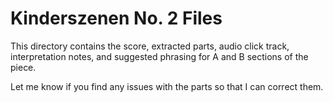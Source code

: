 # Kinderszenen No. 2 Files

This directory contains the score, extracted parts, audio click track, interpretation notes, and suggested phrasing for A and B sections of the piece.

Let me know if you find any issues with the parts so that I can correct them.